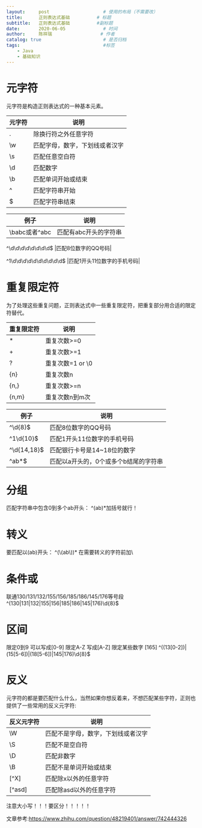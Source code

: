 ```yaml
---
layout:     post                    # 使用的布局（不需要改）
title:      正则表达式基础          # 标题 
subtitle:   正则表达式基础          #副标题
date:       2020-06-05              # 时间
author:     陈祥瑞                  # 作者
catalog: true                       # 是否归档
tags:                               #标签
    - Java
	- 基础知识
---
```



# 元字符
元字符是构造正则表达式的一种基本元素。

元字符|说明
-|-
\. 	|除换行符之外任意字符|
\\w 	|匹配字母，数字，下划线或者汉字|
\\s 	|匹配任意空白符|
\\d  |匹配数字|
\\b  |匹配单词开始或结束|
^   |匹配字符串开始|
$  | 匹配字符串结束|

例子|说明
-|-
\babc或者^abc |匹配有abc开头的字符串|

^\d\d\d\d\d\d\d\d$  |匹配8位数字的QQ号码|

^1\d\d\d\d\d\d\d\d\d\d$  |匹配1开头11位数字的手机号码|

# 重复限定符
为了处理这些重复问题，正则表达式中一些重复限定符，把重复部分用合适的限定符替代。

重复限定符|说明
-|-
\* 		|重复次数>=0|
\+ 		|重复次数>=1|
? 		|重复次数=1 or \0|
{n}		|重复次数n|
{n,}	|重复次数>=n|
{n,m}	|重复次数n到m次|

例子|说明
-|-
^\d{8}$  |匹配8位数字的QQ号码|
^1\d{10}$ |匹配1开头11位数字的手机号码|
^\d{14,18}$  |匹配银行卡号是14~18位的数字|
^ab\*$  |匹配以a开头的，0个或多个b结尾的字符串|

# 分组
匹配字符串中包含0到多个ab开头：
^(ab)*加括号就行！
# 转义
要匹配以(ab)开头：
 ^(\\(ab\\))\*  在需要转义的字符前加\ 
# 条件或
 联通130/131/132/155/156/185/186/145/176等号段
 ^(130|131|132|155|156|185|186|145|176)\d{8}$
# 区间
 限定0到9 可以写成[0-9]
 限定A-Z 写成[A-Z]
 限定某些数字 [165]
^((13[0-2])|(15[5-6])|(18[5-6])|145|176)\d{8}$
# 反义
元字符的都是要匹配什么什么，当然如果你想反着来，不想匹配某些字符，正则也提供了一些常用的反义元字符:

反义元字符|说明
-|-
\\W  	|匹配不是字母，数字，下划线或者汉字|
\\S 		|匹配不是空白符|
\\D  	|匹配非数字|
\\B  	|匹配不是单词开始或结束|
[^X] 	|匹配除x以外的任意字符|
[^asd] 	|匹配除asd以外的任意字符|
注意大小写！！！要区分！！！！！

文章参考:<https://www.zhihu.com/question/48219401/answer/742444326>

